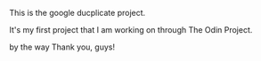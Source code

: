 This is the google ducplicate project.

It's my first project that I am working on through The Odin Project.

by the way Thank you, guys!
